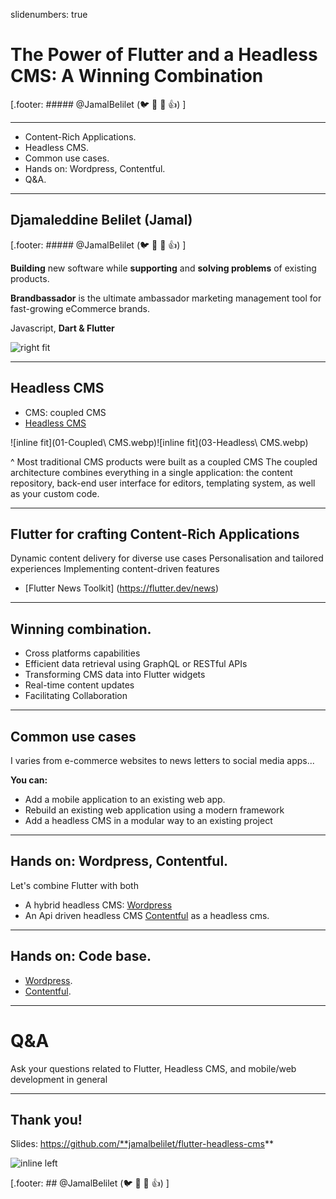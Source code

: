 slidenumbers: true

# The Power of Flutter and a Headless CMS: A Winning Combination

[.footer: ##### @JamalBelilet (🐦 🐙 📸 👍) ]

---

- Content-Rich Applications.
- Headless CMS.
- Common use cases.
- Hands on: Wordpress, Contentful.
- Q&A.

---

## Djamaleddine Belilet (Jamal) 
[.footer: ##### @JamalBelilet (🐦 🐙 📸 👍) ]

**Building** new software while **supporting** and **solving problems** of existing products.
 
**Brandbassador** is the ultimate ambassador marketing management tool for fast-growing eCommerce brands.

Javascript, **Dart & Flutter**

![right fit](brandbassador.com.png) 

---

## Headless CMS
- CMS: coupled CMS
- [Headless CMS](https://jamstack.org/headless-cms/)

![inline fit](01-Coupled\ CMS.webp)![inline fit](03-Headless\ CMS.webp)
 
^ Most traditional CMS products were built as a coupled CMS The coupled architecture combines everything in a single application: the content repository, back-end user interface for editors, templating system, as well as your custom code.

---

## Flutter for crafting Content-Rich Applications

Dynamic content delivery for diverse use cases
Personalisation and tailored experiences
Implementing content-driven features

- [Flutter News Toolkit] (https://flutter.dev/news)

---

## Winning combination.
- Cross platforms capabilities
- Efficient data retrieval using GraphQL or RESTful APIs 
- Transforming CMS data into Flutter widgets
- Real-time content updates
- Facilitating Collaboration

---

## Common use cases 
I varies from e-commerce websites to news letters to social media apps...

**You can:**
- Add a mobile application to an existing web app.
- Rebuild an existing web application using a modern framework
- Add a headless CMS in a modular way to an existing project

---

## Hands on: Wordpress, Contentful. 

Let's combine Flutter with both
- A hybrid headless CMS: [Wordpress](https://developer.wordpress.org/rest-api/reference/posts) 
- An Api driven headless CMS [Contentful](https://www.contentful.com/developers/docs/concepts/) as a headless cms.

---
## Hands on: Code base. 

- [Wordpress](https://github.com/JamalBelilet/wp_as_a_headless_cms).
- [Contentful](https://github.com/JamalBelilet/contentful_as_a_headless_cms).

---

# Q&A
Ask your questions related to Flutter, Headless CMS, and mobile/web development in general

---

## Thank you!
Slides: https://github.com/**jamalbelilet/flutter-headless-cms** 

![inline left](slides-flutter-cms-qr-code.png) 

[.footer: ## @JamalBelilet (🐦 🐙 📸 👍) ]